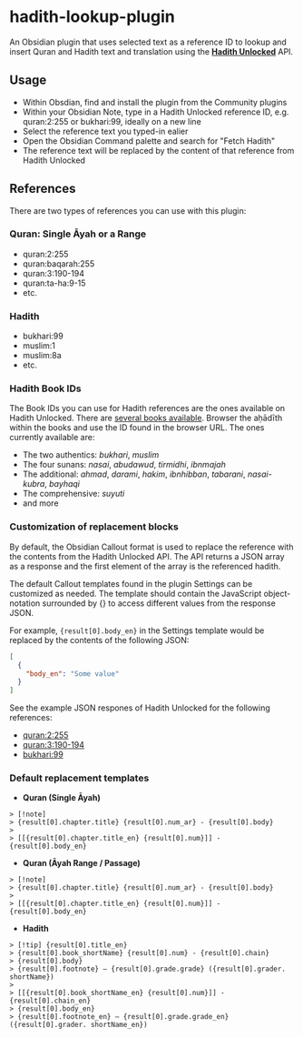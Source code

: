 # hadith-lookup-plugin

An Obsidian plugin that uses selected text as a reference ID to lookup and insert Quran and Hadith text and translation using the **[Hadith Unlocked](https://hadithunlocked.com)** API.

## Usage
- Within Obsdian, find and install the plugin from the Community plugins
- Within your Obsidian Note, type in a Hadith Unlocked reference ID, e.g. quran:2:255 or bukhari:99, ideally on a new line
- Select the reference text you typed-in ealier
- Open the Obsidian Command palette and search for "Fetch Hadith"
- The reference text will be replaced by the content of that reference from Hadith Unlocked

## References
There are two types of references you can use with this plugin:
### Quran: Single Āyah or a Range
- quran:2:255
- quran:baqarah:255
- quran:3:190-194
- quran:ta-ha:9-15
- etc.
### Hadith
- bukhari:99
- muslim:1
- muslim:8a
- etc.
### Hadith Book IDs
The Book IDs you can use for Hadith references are the ones available on Hadith Unlocked. There are [several books available](https://hadithunlocked.com/books). Browser the aḥādīth within the books and use the ID found in the browser URL. The ones currently available are: 
- The two authentics: _bukhari_, _muslim_
- The four sunans: _nasai_, _abudawud_, _tirmidhi_, _ibnmajah_
- The additional: _ahmad_, _darami_, _hakim_, _ibnhibban_, _tabarani_, _nasai-kubra_, _bayhaqi_
- The comprehensive: _suyuti_
- and more

### Customization of replacement blocks
By default, the Obsidian Callout format is used to replace the reference with the contents from the Hadith Unlocked API. The API returns a JSON array as a response and the first element of the array is the referenced hadith.

The default Callout templates found in the plugin Settings can be customized as needed. The template should contain the JavaScript object-notation surrounded by {} to access different values from the response JSON. 

For example, `{result[0].body_en}` in the Settings template would be replaced by the contents of the following JSON:
```json
[ 
  { 
	"body_en": "Some value"
  } 
]
```
See the example JSON respones of Hadith Unlocked for the following references:
- [quran:2:255](https://hadithunlocked.com/quran:2:255?json)
- [quran:3:190-194](https://hadithunlocked.com/passage:3:190-194?json)
- [bukhari:99](https://hadithunlocked.com/bukhari:99?json)

### Default replacement templates
- **Quran (Single Āyah)**
```
> [!note]
> {result[0].chapter.title} {result[0].num_ar} - {result[0].body}
> 
> [[{result[0].chapter.title_en} {result[0].num}]] - {result[0].body_en}
```
- **Quran (Āyah Range / Passage)**
```
> [!note]
> {result[0].chapter.title} {result[0].num_ar} - {result[0].body}
> 
> [[{result[0].chapter.title_en} {result[0].num}]] - {result[0].body_en}
```
- **Hadith**
```
> [!tip] {result[0].title_en}
> {result[0].book_shortName} {result[0].num} - {result[0].chain}
> {result[0].body} 
> {result[0].footnote} – {result[0].grade.grade} ({result[0].grader. shortName})
> 
> [[{result[0].book_shortName_en} {result[0].num}]] - {result[0].chain_en}
> {result[0].body_en}
> {result[0].footnote_en} – {result[0].grade.grade_en} ({result[0].grader. shortName_en})
```

